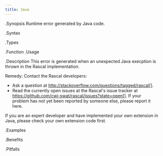 ```yaml
---
title: Java
---
```


.Synopsis
Runtime error generated by Java code.

.Syntax

.Types

.Function
.Usage
       
.Description
This error is generated when an unexpected Java execption is thrown in the Rascal implementation.

Remedy: Contact the Rascal developers:

*  Ask a question at http://stackoverflow.com/questions/tagged/rascal[].
*  Read the currently open issues at the Rascal's issue tracker at
   https://github.com/cwi-swat/rascal/issues?state=open[]. If your problem has not yet been reported by someone else, please report it here.


If you are an expert developer and have implemented your own extension in Java, please check your own extension code first.

.Examples

.Benefits

.Pitfalls

